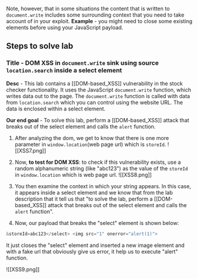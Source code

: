 Note, however, that in some situations the content that is written to `document.write` includes some surrounding context that you need to take account of in your exploit.
**Example** - 
you might need to close some existing elements before using your JavaScript payload.

## Steps to solve lab
### Title - DOM XSS in `document.write` sink using source `location.search` inside a select element
**Desc** - This lab contains a [[DOM-based_XSS]] vulnerability in the stock checker functionality. It uses the JavaScript `document.write` function, which writes data out to the page. The `document.write` function is called with data from `location.search` which you can control using the website URL. The data is enclosed within a select element.

**Our end goal** - To solve this lab, perform a [[DOM-based_XSS]] attack that breaks out of the select element and calls the `alert` function.

1. After analyzing the dom, we get to know that there is one more parameter in `window.location`(web page url) which is `storeId`.
![[XSS7.png]]

2. Now, **to test for DOM XSS**: to check if this vulnerability exists, use a random alphanumeric string (like "abc123") as the value of the `storeId` in `window.location` which is web page url.
![[XSS8.png]]

3. You then examine the context in which your string appears. In this case, it appears inside a select element and we know that from the lab description that it tell us that "to solve the lab, perform a [[DOM-based_XSS]] attack that breaks out of the select element and calls the `alert` function".
4. Now, our payload that breaks the "select" element is shown below:
```js
&storeId=abc123</select> <img src="1" onerror="alert(1)">
```
It just closes the "select" element and inserted a new image element and with a fake url that obviously give us error, it help us to execute "alert" function.

![[XSS9.png]]

